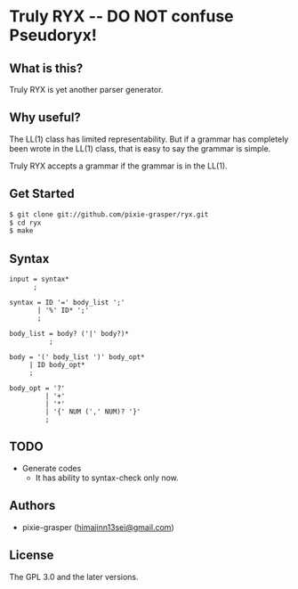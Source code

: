 # Truly RYX -- DO NOT confuse Pseudoryx!
## What is this?

Truly RYX is yet another parser generator.

## Why useful?

The LL(1) class has limited representability.
But if a grammar has completely been wrote in the LL(1) class,
that is easy to say the grammar is simple.

Truly RYX accepts a grammar if the grammar is in the LL(1).

## Get Started

```bash
$ git clone git://github.com/pixie-grasper/ryx.git
$ cd ryx
$ make
```

## Syntax

```
input = syntax*
      ;

syntax = ID '=' body_list ';'
       | '%' ID* ';'
       ;

body_list = body? ('|' body?)*
          ;

body = '(' body_list ')' body_opt*
     | ID body_opt*
     ;

body_opt = '?'
         | '+'
         | '*'
         | '{' NUM (',' NUM)? '}'
         ;
```

## TODO

- Generate codes
  - It has ability to syntax-check only now.

## Authors

- pixie-grasper (himajinn13sei@gmail.com)

## License

The GPL 3.0 and the later versions.
